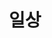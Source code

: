 ---
title: "일상"
layout: category
permalink: /categories/#일상/
author_profile: true
taxonomy: "일상"
---